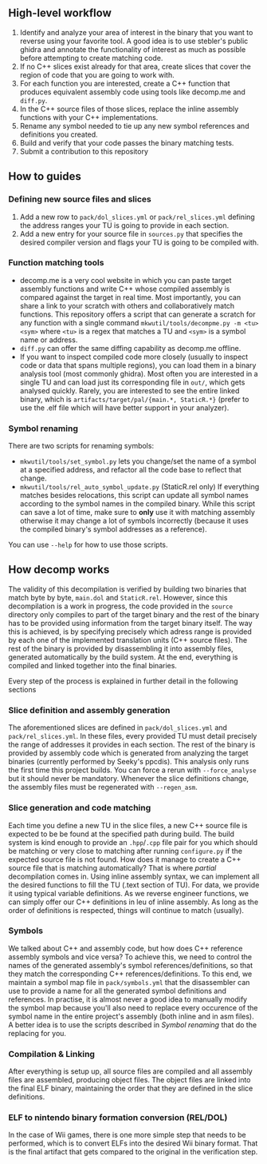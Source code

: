 
## High-level workflow
1. Identify and analyze your area of interest in the binary that you want to reverse using your favorite tool. A good idea is to use stebler's public ghidra and annotate the functionality of interest as much as possible before attempting to create matching code.
2. If no C++ slices exist already for that area, create slices that cover the region of code that you are going to work with.
3. For each function you are interested, create a C++ function that produces equivalent assembly code using tools like decomp.me and `diff.py`.
4. In the C++ source files of those slices, replace the inline assembly functions with your C++ implementations.
5. Rename any symbol needed to tie up any new symbol references and definitions you created.
6. Build and verify that your code passes the binary matching tests.
7. Submit a contribution to this repository

## How to guides
### Defining new source files and slices
1. Add a new row to `pack/dol_slices.yml` or `pack/rel_slices.yml` defining the address ranges your TU is going to provide in each section.
2. Add a new entry for your source file in `sources.py` that specifies the desired compiler version and flags your TU is going to be compiled with.

### Function matching tools
- decomp.me is a very cool website in which you can paste target assembly functions and write C++ whose compiled assembly is compared against the target in real time. Most importantly, you can share a link to your scratch with others and collaboratively match functions. This repository offers a script that can generate a scratch for any function with a single command `mkwutil/tools/decompme.py -m <tu> <sym>` where `<tu>` is a regex that matches a TU and `<sym>` is a symbol name or address.
- `diff.py` can offer the same diffing capability as decomp.me offline.
- If you want to inspect compiled code more closely (usually to inspect code or data that spans multiple regions), you can load them in a binary analysis tool (most commonly ghidra). Most often you are interested in a single TU and can load just its corresponding file in `out/`, which gets analysed quickly. Rarely, you are interested to see the entire linked binary, which is `artifacts/target/pal/{main.*, StaticR.*}` (prefer to use the .elf file which will have better support in your analyzer).

### Symbol renaming
There are two scripts for renaming symbols:

- `mkwutil/tools/set_symbol.py` lets you change/set the name of a symbol at a specified address, and refactor all the code base to reflect that change.
- `mkwutil/tools/rel_auto_symbol_update.py` (StaticR.rel only) If everything matches besides relocations, this script can update all symbol names according to the symbol names in the compiled binary. While this script can save a lot of time, make sure to **only** use it with matching assembly otherwise it may change a lot of symbols incorrectly (because it uses the compiled binary's symbol addresses as a reference).

You can use `--help` for how to use those scripts.

## How decomp works
The validity of this decompilation is verified by building two binaries that match byte by byte, `main.dol` and `StaticR.rel`. However, since this decompilation is a work in progress, the code provided in the `source` directory only compiles to part of the target binary and the rest of the binary has to be provided using information from the target binary itself. The way this is achieved, is by specifying precisely which adress range is provided by each one of the implemented translation units (C++ source files). The rest of the binary is provided by disassembling it into assembly files, generated automatically by the build system. At the end, everything is compiled and linked together into the final binaries.

Every step of the process is explained in further detail in the following sections
### Slice definition and assembly generation
The aforementioned slices are defined in `pack/dol_slices.yml` and `pack/rel_slices.yml`. In these files, every provided TU must detail precisely the range of addresses it provides in each section. The rest of the binary is provided by assembly code which is generated from analyzing the target binaries (currently performed by Seeky's ppcdis). This analysis only runs the first time this project builds. You can force a rerun with `--force_analyse` but it should never be mandatory. Whenever the slice definitions change, the assembly files must be regenerated with `--regen_asm`.

### Slice generation and code matching
Each time you define a new TU in the slice files, a new C++ source file is expected to be be found at the specified path during build. The build system is kind enough to provide an `.hpp`/`.cpp` file pair for you which should be matching or very close to matching after running `configure.py` if the expected source file is not found. How does it manage to create a C++ source file that is matching automatically? That is where *partial* decompilation comes in. Using inline assembly syntax, we can implement all the desired functions to fill the TU (.text section of TU). For data, we provide it using typical variable definitions. As we reverse engineer functions, we can simply offer our C++ definitions in leu of inline assembly. As long as the order of definitions is respected, things will continue to match (usually).

### Symbols
We talked about C++ and assembly code, but how does C++ reference assembly symbols and vice versa? To achieve this, we need to control the names of the generated assembly's symbol references/definitions, so that they match the corresponding C++ references/definitions. To this end, we maintain a symbol map file in `pack/symbols.yml` that the disassembler can use to provide a name for all the generated symbol definitions and references. In practise, it is almost never a good idea to manually modify the symbol map because you'll also need to replace every occurence of the symbol name in the entire project's assembly (both inline and in asm files). A better idea is to use the scripts described in *Symbol renaming* that do the replacing for you.

### Compilation & Linking
After everything is setup up, all source files are compiled and all assembly files are assembled, producing object files. The object files are linked into the final ELF binary, maintaining the order that they are defined in the slice definitions.

### ELF to nintendo binary formation conversion (REL/DOL)
In the case of Wii games, there is one more simple step that needs to be performed, which is to convert ELFs into the desired Wii binary format. That is the final artifact that gets compared to the original in the verification step.